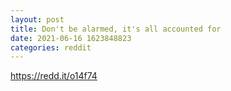 ```yaml
--- 
layout: post 
title: Don't be alarmed, it's all accounted for 
date: 2021-06-16 1623848823 
categories: reddit 
--- 
```

https://redd.it/o14f74